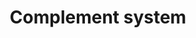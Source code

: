 ---
annotations:
- id: PW:0000502
  parent: regulatory pathway
  type: Pathway Ontology
  value: complement system pathway
authors:
- Elisa
- Adinasarapu
- Anwesha
- Khanspers
- Egonw
- MaintBot
- Fehrhart
- Mkutmon
- Wpblocked
- AlexanderPico
- Ariutta
- DeSl
- Eweitz
- Larsgw
- Sikeda
citedin:
- link: PMC8357963
  title: 'Looking for pathways related to COVID-19: confirmation of pathogenic mechanisms
    by SARS-CoV-2–host interactome (2021)'
- link: PMC8200404
  title: Assessing the Contribution of Relative Macrophage Frequencies to Subcutaneous
    Adipose Tissue (2021)
- link: PMC5085087
  title: Long Term Culture of the A549 Cancer Cell Line Promotes Multilamellar Body
    Formation and Differentiation towards an Alveolar Type II Pneumocyte Phenotype
    (2016)
- link: PMC9734099
  title: Acute and chronic blood serum proteome changes in patients with methanol
    poisoning (2022)
- link: PMC9607846
  title: 'Discovering Common Pathogenic Mechanisms of COVID-19 and Parkinson Disease:
    An Integrated Bioinformatics Analysis (2022)'
- link: 10.1016/j.compbiomed.2021.104243
  title: Construction and analysis of protein-protein interaction network of non-alcoholic
    fatty liver disease
communities: []
description: 'The complement activation takes place through one or more of the well-established
  (alternative, classical or lectin) pathways consisting of plasma and membrane-bound
  proteins. All three pathways converge at the level of complement C3 ([doi:10.6072/H0.MP.A004235.01](https://doi.org/10.6072/H0.MP.A004235.01))
  and are controlled by regulators ([doi:10.1038/ni.1923](https://doi.org/10.1038/ni.1923)).
  Complement C3 belongs to the alpha-2-macroglobulin family of proteins, and consists
  of a alpha-chain and an beta-chain. Cleavage of C3 which can be initiated by one
  or more of the above three distinct pathways, into C3b [Proteolysis@23-667,749-1663]
  and C3a [Proteolysis@672-748] is an important step in the complement activation
  cascade. Classical and lectin pathways, when activated with recognition of pathogens
  (or immune complexes) use C3-convertase [C4b2a] to cleave complement C3 into C3a
  and C3b ([doi:10.1084/jem.125.2.359](https://doi.org/10.1084/jem.125.2.359)). However,
  in alternative pathway a small fraction of the C3 molecules are hydrolyzed to C3(H20)
  exposing new binding sites. This hydrated C3 [C3(H20)] recruits complement factor
  B [fB], which is then cleaved by complement factor D [fD] to result in formation
  of the minor form of C3-convertase [C3(H20)Bb] that cleaves C3 into C3a and C3b
  ([doi:10.1084/jem.154.3.856](https://doi.org/10.1084/jem.154.3.856)). Further, addition
  of C3b to C3 convertase [C3bBb or C4b2a] results in C5 convertase [C3bBb3b or C4b2a3b],
  that cleaves complement C5 to C5a and C5b, is the last enzymatic step of the complement
  activation cascade ([doi:10.1074/jbc.273.27.16828](https://www.ncbi.nlm.nih.gov/pubmed/?term=2387864)).
  During complement activation C5b interacts with complement C6, C7, C8 and C9 in
  a sequential and non-catalyzed manner to result in the formation of Terminal Complement
  Complex (TCC) ([doi:10.1074/jbc.M111.219766](https://doi.org/10.1074/jbc.M111.219766)).
  The entire network is considered as a simple recognition and elimination system
  of host-immune complexes and apoptotic and/or pathogens, and therefore promotes
  host immune homeostasis. The complement system is also involved in cross-talk with
  other processes related to coagulation, lipid metabolism and cancer. However, many
  pathogens counteract complement attack through a range of different mechanisms,
  such acquisition of host complement regulators to the surface of pathogen, or secretion
  of complement inactivation factors. In order to have a holistic view of the entire
  complement network, Dr. John D.Lambris group (University of Pennsylvania) developed
  the Complement Map Database (CMAP) which is a unique repository focused on documented
  molecular interactions described within the complement cascade and between complement
  and other biological systems. Information contained in [CMAP](http://www.complement.us/cmap/index.php)
  (see doi:[10.1093/bioinformatics/btt269](https://doi.org/10.1093/bioinformatics/btt269))
  is entirely based on published experimental data and is fully revised by experts
  in the field. Further, the [Signaling Gateway Molecule Pages](https://escholarship.org/uc/molecule_pages)
  (doi:[10.1093/bioinformatics/btr190](https://doi.org/10.1093/bioinformatics/btr190]))
  has published a curated data on each protein involved in human complement activation
  pathways (refs. [Dinasarapu et al](https://doi.org/10.6072/H0.MP.A004235.01), [Chandrasekhar
  et al](https://doi.org/10.6072/H0.MP.A004228.01), [Dinasarapu et al](https://doi.org/10.6072/H0.MP.A004276.01),
  [Dinasarapu et al](https://doi.org/10.6072/H0.MP.A004256.01), [Chandrasekhar et
  al](https://doi.org/10.6072/H0.MP.A004240.01), [Chandrasekhar et al](https://doi.org/10.6072/H0.MP.A008392.01),
  [Chandrasekhar et al](https://doi.org/10.6072/H0.MP.A008391.01), [Chandrasekhar
  et al](https://doi.org/10.6072/H0.MP.A004274.01), [Chandrasekhar et al](https://doi.org/10.6072/H0.MP.A004275.01),
  [Chandrasekhar et al](https://doi.org/10.6072/H0.MP.A004266.01), [Chandrasekhar
  et al](https://doi.org/10.6072/H0.MP.A004267.01), [Dinasarapu et al](https://doi.org/10.6072/H0.MP.A004263.01),
  [Dinasarapu et al](https://doi.org/10.6072/H0.MP.A004234.01), [Min et al](https://doi.org/10.6072/H0.MP.A004258.01)). '
last-edited: 2025-03-19
ndex: 8af76961-8b65-11eb-9e72-0ac135e8bacf
organisms:
- Homo sapiens
redirect_from:
- /index.php/Pathway:WP2806
- /instance/WP2806
- /instance/WP2806_r138047
revision: r138047
schema-jsonld:
- '@context': https://schema.org/
  '@id': https://wikipathways.github.io/pathways/WP2806.html
  '@type': Dataset
  creator:
    '@type': Organization
    name: WikiPathways
  description: 'The complement activation takes place through one or more of the well-established
    (alternative, classical or lectin) pathways consisting of plasma and membrane-bound
    proteins. All three pathways converge at the level of complement C3 ([doi:10.6072/H0.MP.A004235.01](https://doi.org/10.6072/H0.MP.A004235.01))
    and are controlled by regulators ([doi:10.1038/ni.1923](https://doi.org/10.1038/ni.1923)).
    Complement C3 belongs to the alpha-2-macroglobulin family of proteins, and consists
    of a alpha-chain and an beta-chain. Cleavage of C3 which can be initiated by one
    or more of the above three distinct pathways, into C3b [Proteolysis@23-667,749-1663]
    and C3a [Proteolysis@672-748] is an important step in the complement activation
    cascade. Classical and lectin pathways, when activated with recognition of pathogens
    (or immune complexes) use C3-convertase [C4b2a] to cleave complement C3 into C3a
    and C3b ([doi:10.1084/jem.125.2.359](https://doi.org/10.1084/jem.125.2.359)).
    However, in alternative pathway a small fraction of the C3 molecules are hydrolyzed
    to C3(H20) exposing new binding sites. This hydrated C3 [C3(H20)] recruits complement
    factor B [fB], which is then cleaved by complement factor D [fD] to result in
    formation of the minor form of C3-convertase [C3(H20)Bb] that cleaves C3 into
    C3a and C3b ([doi:10.1084/jem.154.3.856](https://doi.org/10.1084/jem.154.3.856)).
    Further, addition of C3b to C3 convertase [C3bBb or C4b2a] results in C5 convertase
    [C3bBb3b or C4b2a3b], that cleaves complement C5 to C5a and C5b, is the last enzymatic
    step of the complement activation cascade ([doi:10.1074/jbc.273.27.16828](https://www.ncbi.nlm.nih.gov/pubmed/?term=2387864)).
    During complement activation C5b interacts with complement C6, C7, C8 and C9 in
    a sequential and non-catalyzed manner to result in the formation of Terminal Complement
    Complex (TCC) ([doi:10.1074/jbc.M111.219766](https://doi.org/10.1074/jbc.M111.219766)).
    The entire network is considered as a simple recognition and elimination system
    of host-immune complexes and apoptotic and/or pathogens, and therefore promotes
    host immune homeostasis. The complement system is also involved in cross-talk
    with other processes related to coagulation, lipid metabolism and cancer. However,
    many pathogens counteract complement attack through a range of different mechanisms,
    such acquisition of host complement regulators to the surface of pathogen, or
    secretion of complement inactivation factors. In order to have a holistic view
    of the entire complement network, Dr. John D.Lambris group (University of Pennsylvania)
    developed the Complement Map Database (CMAP) which is a unique repository focused
    on documented molecular interactions described within the complement cascade and
    between complement and other biological systems. Information contained in [CMAP](http://www.complement.us/cmap/index.php)
    (see doi:[10.1093/bioinformatics/btt269](https://doi.org/10.1093/bioinformatics/btt269))
    is entirely based on published experimental data and is fully revised by experts
    in the field. Further, the [Signaling Gateway Molecule Pages](https://escholarship.org/uc/molecule_pages)
    (doi:[10.1093/bioinformatics/btr190](https://doi.org/10.1093/bioinformatics/btr190]))
    has published a curated data on each protein involved in human complement activation
    pathways (refs. [Dinasarapu et al](https://doi.org/10.6072/H0.MP.A004235.01),
    [Chandrasekhar et al](https://doi.org/10.6072/H0.MP.A004228.01), [Dinasarapu et
    al](https://doi.org/10.6072/H0.MP.A004276.01), [Dinasarapu et al](https://doi.org/10.6072/H0.MP.A004256.01),
    [Chandrasekhar et al](https://doi.org/10.6072/H0.MP.A004240.01), [Chandrasekhar
    et al](https://doi.org/10.6072/H0.MP.A008392.01), [Chandrasekhar et al](https://doi.org/10.6072/H0.MP.A008391.01),
    [Chandrasekhar et al](https://doi.org/10.6072/H0.MP.A004274.01), [Chandrasekhar
    et al](https://doi.org/10.6072/H0.MP.A004275.01), [Chandrasekhar et al](https://doi.org/10.6072/H0.MP.A004266.01),
    [Chandrasekhar et al](https://doi.org/10.6072/H0.MP.A004267.01), [Dinasarapu et
    al](https://doi.org/10.6072/H0.MP.A004263.01), [Dinasarapu et al](https://doi.org/10.6072/H0.MP.A004234.01),
    [Min et al](https://doi.org/10.6072/H0.MP.A004258.01)). '
  keywords:
  - A2M
  - ADIPOQ
  - ADM
  - ALB
  - APOA1
  - ARRB2
  - C1INH
  - C1qRp
  - C1r
  - C1s
  - C2
  - C3
  - C3(H2O)
  - C3a
  - C3a-desArg
  - C3aR1
  - C3b
  - C3c
  - C3d
  - C3f
  - C4-A
  - C4BP
  - C4a
  - C4a-desArg
  - C4b
  - C5
  - C5L2
  - C5a
  - C5a-desArg
  - C5aR1
  - C5b
  - C6
  - C7
  - C8
  - C9
  - CD16a
  - CD19
  - CD23
  - CD40
  - CD59
  - CFB
  - CFD
  - CFH
  - CFHR1
  - CFHR4
  - CFI
  - CFP
  - CHIPS
  - CK
  - CLEC4M
  - 'CPB2 '
  - CPN
  - CR1
  - CR2
  - CRIg
  - CRP
  - CbpA
  - ClfA
  - ClfB
  - DAF
  - DCN
  - E-LDL
  - ELANE
  - Efb
  - Ehp
  - FCN1
  - FCN2
  - FGA
  - FGB
  - FGG
  - FKBP13
  - FN
  - FPR1
  - FX
  - FXIII
  - FXIIa
  - FXIa
  - FnBPA
  - FnBPB
  - GNA15
  - GNA1870
  - GNAI2
  - GNAI3
  - HIV-gp41
  - HS
  - HSV-gC
  - Heparin
  - IBSP
  - ICAM1
  - ICAM2
  - ITGA2
  - ITGA2B
  - ITGB3
  - KLKB1
  - LAMA5
  - LAMB1
  - LAMC1
  - LRP2
  - LTA
  - LfhA
  - MASP1
  - MAp19
  - MAp44
  - MBL2
  - MCP
  - OMCI
  - OPN
  - OmpK36
  - PKA
  - PKC
  - PLAUR
  - PLG
  - PTX3
  - PrP
  - Protein M
  - Protein-A
  - Protein-S
  - RPS19
  - RgpA
  - SAP
  - SCIN
  - SCP
  - SELE
  - SELL
  - SELP
  - SELPLG
  - SFTPA1
  - SFTPA2
  - SIC
  - SSL10
  - SSL11
  - SSL5
  - SSL7
  - Sbi
  - Sfb
  - Skp
  - StcE
  - THBS
  - TLR2
  - TXN
  - 'VCP '
  - VTN
  - WAS
  - beta-Glucan
  - cC1qR
  - fMLP
  - gC1qR
  - gp350
  - iC3b
  license: CC0
  name: Complement system
seo: CreativeWork
title: Complement system
wpid: WP2806
---